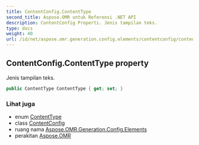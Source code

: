 ```yaml
---
title: ContentConfig.ContentType
second_title: Aspose.OMR untuk Referensi .NET API
description: ContentConfig Properti. Jenis tampilan teks.
type: docs
weight: 40
url: /id/net/aspose.omr.generation.config.elements/contentconfig/contenttype/
---
```

## ContentConfig.ContentType property

Jenis tampilan teks.

```csharp
public ContentType ContentType { get; set; }
```

### Lihat juga

* enum [ContentType](../../../aspose.omr.generation.config.enums/contenttype/)
* class [ContentConfig](../)
* ruang nama [Aspose.OMR.Generation.Config.Elements](../../contentconfig/)
* perakitan [Aspose.OMR](../../../)


